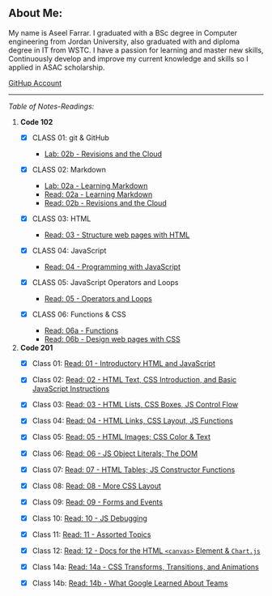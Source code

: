 
## About Me:
My name is Aseel Farrar. I graduated with a BSc degree in Computer engineering from Jordan University, also graduated with and diploma degree in IT from WSTC. I have a passion for learning and master new skills, Continuously develop and improve my current knowledge and skills so I applied in ASAC scholarship.

[GitHup Account](https://github.com/aseel-farrar)

***

*Table of Notes-Readings:*

1. **Code 102**
    - [x] CLASS 01: git & GitHub
        * [Lab: 02b - Revisions and the Cloud](Lab-02b-Revisions-and-the-Cloud.md)

    - [x] CLASS 02: Markdown
        * [Lab: 02a - Learning Markdown](Lab-02a-Learning-Markdown.md)
        * [Read: 02a - Learning Markdown](Read-02a-Learning-Markdown.md)
        * [Read: 02b - Revisions and the Cloud](Read-02b-Revisions-and-the-Cloud.md)
    - [x] CLASS 03: HTML
        * [Read: 03 - Structure web pages with HTML](Read-03-Structure-web-pages-with-HTML.md)
    - [x] CLASS 04: JavaScript
        * [Read: 04 - Programming with JavaScript](Read-04-Programming-with-JavaScript.md)

    - [x] CLASS 05: JavaScript Operators and Loops
        * [Read: 05 - Operators and Loops](Read-05-Operators-and-Loops.md)

    - [x] CLASS 06: Functions & CSS
        * [Read: 06a - Functions](Read-06a-Functions.md)
        * [Read: 06b - Design web pages with CSS](Read-06b-Design-web-pages-with-CSS.md)
        
2. **Code 201**
    - [x] Class 01: [Read: 01 - Introductory HTML and JavaScript](class-01.md)
    - [x] Class 02: [Read: 02 - HTML Text, CSS Introduction, and Basic JavaScript Instructions](class-02.md)
    - [x] Class 03: [Read: 03 - HTML Lists, CSS Boxes, JS Control Flow](class-03.md)
    - [x] Class 04: [Read: 04 - HTML Links, CSS Layout, JS Functions](class-04.md)    
    - [x] Class 05: [Read: 05 - HTML Images; CSS Color & Text](class-05.md)    
    - [x] Class 06: [Read: 06 - JS Object Literals; The DOM](class-06.md)    
    - [x] Class 07: [Read: 07 - HTML Tables; JS Constructor Functions](class-07.md)    
    - [x] Class 08: [Read: 08 - More CSS Layout](class-08.md)
    - [x] Class 09: [Read: 09 - Forms and Events](class-09.md)
    - [x] Class 10: [Read: 10 - JS Debugging](class-10.md)
    - [x] Class 11: [Read: 11 - Assorted Topics](class-11.md)
    - [x] Class 12: [Read: 12 - Docs for the HTML `<canvas>` Element & `Chart.js`](class-12.md)
    - [x] Class 14a: [Read: 14a - CSS Transforms, Transitions, and Animations](class-14a.md)
    - [x] Class 14b: [Read: 14b - What Google Learned About Teams](class-14b)
    
